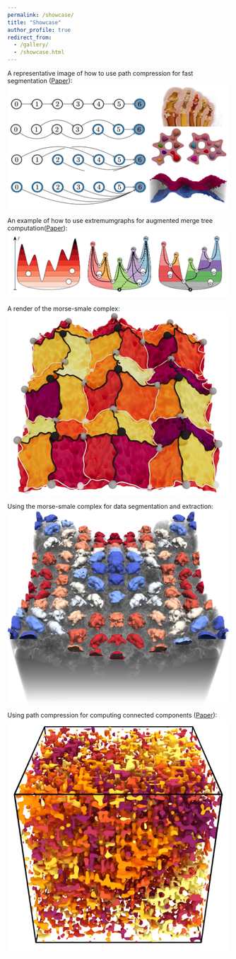```yaml
---
permalink: /showcase/
title: "Showcase"
author_profile: true
redirect_from:
  - /gallery/
  - /showcase.html
---
```


A representative image of how to use path compression for fast segmentation ([Paper](/publication/2024-08-21-Distributed-Path-Compression)):
![image](../images/pathcompression.png)

An example of how to use extremumgraphs for augmented merge tree computation([Paper](/publication/2023-01-01-ExTreeM-Scalable-Augmented-Merge-Tree-Computation-via-Extremum-Graphs)):
![image](../images/extremumgraph.png)

A render of the morse-smale complex:
![image](../images/ms_complex.png)

Using the morse-smale complex for data segmentation and extraction:
![image](../images/richtmyer.png)

Using path compression for computing connected components ([Paper](/publication/2024-08-21-Distributed-Path-Compression)):
![image](../images/connected_components.png)